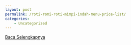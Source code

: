 ```yaml
---
layout: post
permalink: /roti-romi-roti-mimpi-indah-menu-price-list/
categories:
    - Uncategorized
---
```


[Baca Selengkapnya](/01)